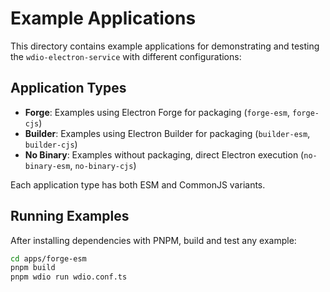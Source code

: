 # Example Applications

This directory contains example applications for demonstrating and testing the `wdio-electron-service` with different configurations:

## Application Types

- **Forge**: Examples using Electron Forge for packaging (`forge-esm`, `forge-cjs`)
- **Builder**: Examples using Electron Builder for packaging (`builder-esm`, `builder-cjs`)
- **No Binary**: Examples without packaging, direct Electron execution (`no-binary-esm`, `no-binary-cjs`)

Each application type has both ESM and CommonJS variants.

## Running Examples

After installing dependencies with PNPM, build and test any example:

```sh
cd apps/forge-esm
pnpm build
pnpm wdio run wdio.conf.ts
```
